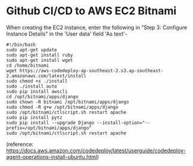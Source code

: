 # Github CI/CD to AWS EC2 Bitnami

When creating the EC2 instance, enter the following in "Step 3: Configure Instance Details" in the 'User data' field 'As text'-

```
#!/bin/bash
sudo apt-get update
sudo apt-get install ruby
sudo apt-get install wget
cd /home/bitnami
wget https://aws-codedeploy-ap-southeast-2.s3.ap-southeast-2.amazonaws.com/latest/install
sudo chmod +x ./install
sudo ./install auto
sudo pip install awscli
cd /opt/bitnami/apps/django
sudo chown -R bitnami /opt/bitnami/apps/django
sudo chmod -R g+w /opt/bitnami/apps/django
sudo /opt/bitnami/ctlscript.sh restart apache
sudo pip install pytz
sudo pip install --upgrade Django --install-option="--prefix=/opt/bitnami/apps/django"
sudo /opt/bitnami/ctlscript.sh restart apache
```

(reference: https://docs.aws.amazon.com/codedeploy/latest/userguide/codedeploy-agent-operations-install-ubuntu.html)